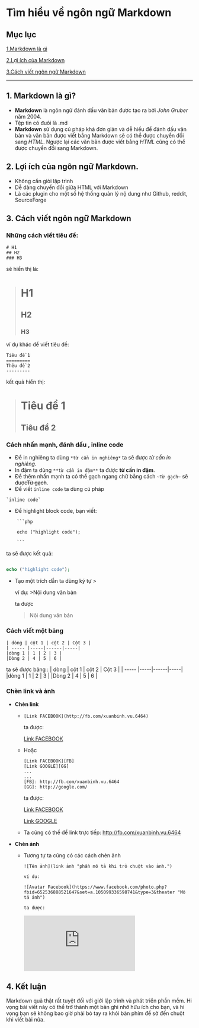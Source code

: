 # **Tìm hiểu về ngôn ngữ Markdown**

## Mục lục

[1.Markdown là gì](#khainiem)

[2.Lợi ích của Markdown](#loiich)

[3.Cách viết ngôn ngữ Markdown](#hdvietmd)


---

<a name="khainiem">

##  1. Markdown là gì?</a>
* **Markdown** là ngôn ngữ đánh dấu văn bản được tạo ra bởi *John Gruber* năm 2004. 
* Tệp tin có đuôi là .md
* **Markdown** sử dụng cú pháp khá đơn giản và dễ hiểu để đánh dấu văn bản và văn bản được viết bằng Markdown sẽ có thể được chuyển đổi sang *HTML*. Ngược lại các văn bản được viết bằng *HTML* cũng có thể được chuyển đổi sang Markdown.

<a name="loiich">

## 2. Lợi ích của ngôn ngữ Markdown.</a>
* Không cần giỏi lập trình
* Dễ dàng chuyển đổi giữa HTML với Markdown
* Là các plugin cho một số hệ thống quản lý nộ dung như Github, reddit, SourceForge

<a name="hdvietmd">

## 3. Cách viết ngôn ngữ Markdown </a>
###  **Những cách viết tiêu đề:**

``` 
# H1
## H2
### H3
```
sẽ hiển thị là:
># H1
>## H2
>### H3

ví dụ khác để viết tiêu đề:
 ```
Tiêu đề 1
=========
 Thêu đề 2
---------
```
 kết quả hiển thị:

>Tiêu đề 1
>=========
>Tiêu đề 2
>---------

### **Cách nhấn mạnh, đánh dấu , inline code**

+ Để in nghiêng ta dùng ` *từ cần in nghiêng* ` ta sẽ được *từ cần in nghiêng*.
+ In đậm ta dùng `**từ cần in đậm**` ta được **từ cần in đậm**.
+ Để thêm nhấn mạnh ta có thể gạch ngang chữ bằng cách `~Từ gạch~` sẽ được~~Từ gạch~~.
+ Để viết `inline code` ta dùng cú pháp  
```
`inline code`
```
+ Để highlight block code, bạn viết:
```
    ```php

    echo ("highlight code");

    ```
```
ta sẽ được kết quả:
```php

echo ("highlight code");

```

+ Tạo một trích dẫn ta dùng ký tự >

    ví dụ: >Nội dung văn bản

    ta được

    >Nội dung văn bản

### **Cách viết một bảng**

```
| dòng | cột 1 | cột 2 | Cột 3 |
| ----- |-----|------|-----|
|dòng 1 | 1 | 2 | 3 |
|Dòng 2 | 4 | 5 | 6 |
```

ta sẽ được bảng :
| dòng | cột 1 | cột 2 | Cột 3 |
| ----- |-----|------|-----|
|dòng 1 | 1 | 2 | 3 |
|Dòng 2 | 4 | 5 | 6 |

### **Chèn link và ảnh**

* **Chèn link**
    +   ``` 
        [Link FACEBOOK](http://fb.com/xuanbinh.vu.6464)
        ```
        ta được:

        [Link FACEBOOK](http://fb.com/xuanbinh.vu.6464)

    + Hoặc 
        ``` 
        [Link FACEBOOK][FB]
        [Link GOOGLE][GG]
        ...
        ...
        [FB]: http://fb.com/xuanbinh.vu.6464
        [GG]: http://google.com/
        ```

        ta được:

        [Link FACEBOOK][FB]

        [Link GOOGLE][GG]

        [FB]: http://fb.com/xuanbinh.vu.6464 "Facebook Bình đẹp trai"

        [GG]: http://google.com/ "Google"

    + Ta cũng có thể để link trực tiếp: http://fb.com/xuanbinh.vu.6464

* **Chèn ảnh**
    + Tương tự ta cũng có các cách chèn ảnh
        ``` 
        ![Tên ảnh](link ảnh "phần mô tả khi trỏ chuột vào ảnh.")

        ví dụ:

        ![Avatar Facebook](https://www.facebook.com/photo.php?fbid=652536888521647&set=a.105099336598741&type=3&theater "Mô tả ảnh")

        ta được:
        ```
        ![Avatar Facebook](https://www.facebook.com/photo.php?fbid=652536888521647&set=a.105099336598741&type=3&theater "Mô tả ảnh")


## **4. Kết luận**

Markdown quả thật rất tuyệt đối với giới lập trình và phát triển phần mềm. Hi vọng bài viết này có thể trở thành một bản ghi nhớ hữu ích cho bạn, và hi vọng bạn sẽ không bao giờ phải bỏ tay ra khỏi bàn phím để sờ đến chuột khi viết bài nữa.